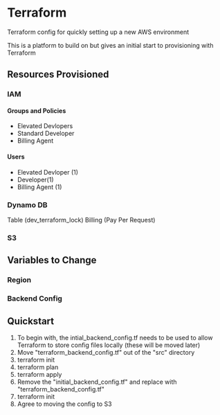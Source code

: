 # Terraform

Terraform config for quickly setting up a new AWS environment

This is a platform to build on but gives an initial start to provisioning with Terraform


## Resources Provisioned

### IAM

#### Groups and Policies
- Elevated Devlopers
- Standard Developer
- Billing Agent

#### Users
- Elevated Devloper (1)
- Developer(1)
- Billing Agent (1)

### Dynamo DB

Table (dev_terraform_lock)
Billing (Pay Per Request)

### S3

## Variables to Change

### Region

### Backend Config




## Quickstart

1) To begin with, the intial_backend_config.tf needs to be used to allow Terraform to store config files locally (these will be moved later)
2) Move "terraform_backend_config.tf" out of the "src" directory
3) terraform init
4) terraform plan
5) terraform apply
6) Remove the "initial_backend_config.tf" and replace with "terraform_backend_config.tf"
7) terraform init
8) Agree to moving the config to S3